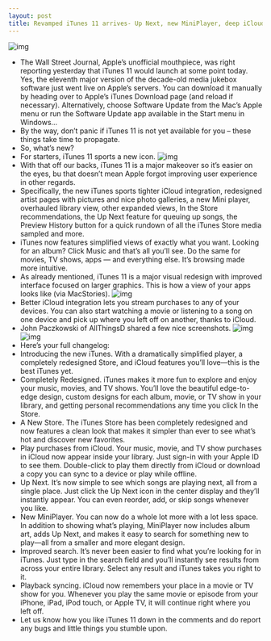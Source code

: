 ```yaml
---
layout: post
title: Revamped iTunes 11 arrives- Up Next, new MiniPlayer, deep iCloud integration, more
---
```

![img](http://media.idownloadblog.com/wp-content/uploads/2012/10/iTunes-11-Albums.jpg)
* The Wall Street Journal, Apple’s unofficial mouthpiece, was right reporting yesterday that iTunes 11 would launch at some point today. Yes, the eleventh major version of the decade-old media jukebox software just went live on Apple’s servers. You can download it manually by heading over to Apple’s iTunes Download page (and reload if necessary). Alternatively, choose Software Update from the Mac’s Apple menu or run the Software Update app available in the Start menu in Windows…
* By the way, don’t panic if iTunes 11 is not yet available for you – these things take time to propagate.
* So, what’s new?
* For starters, iTunes 11 sports a new icon.
![img](http://media.idownloadblog.com/wp-content/uploads/2012/11/iTunes-11-icon-medium.jpg)
* With that off our backs, iTunes 11 is a major makeover so it’s easier on the eyes, bu that doesn’t mean Apple forgot improving user experience in other regards.
* Specifically, the new iTunes sports tighter iCloud integration, redesigned artist pages with pictures and nice photo galleries, a new Mini player, overhauled library view, other expanded views, In the Store recommendations, the Up Next feature for queuing up songs, the Preview History button for a quick rundown of all the iTunes Store media sampled and more.
* iTunes now features simplified views of exactly what you want. Looking for an album? Click Music and that’s all you’ll see. Do the same for movies, TV shows, apps — and everything else. It’s browsing made more intuitive.
* As already mentioned, iTunes 11 is a major visual redesign with improved interface focused on larger graphics. This is how a view of your apps looks like (via MacStories).
![img](http://media.idownloadblog.com/wp-content/uploads/2012/11/iTunes-11-app-views.png)
* Better iCloud integration lets you stream purchases to any of your devices. You can also start watching a movie or listening to a song on one device and pick up where you left off on another, thanks to iCloud.
* John Paczkowski of AllThingsD shared a few nice screenshots.
![img](http://media.idownloadblog.com/wp-content/uploads/2012/11/iTunes-11-AllThingsD-screenshot-001.jpg)
![img](http://media.idownloadblog.com/wp-content/uploads/2012/11/iTunes-11-AllThingsD-screenshot-002.jpg)
* Here’s your full changelog:
* Introducing the new iTunes. With a dramatically simplified player, a completely redesigned Store, and iCloud features you’ll love—this is the best iTunes yet.
* Completely Redesigned. iTunes makes it more fun to explore and enjoy your music, movies, and TV shows. You’ll love the beautiful edge-to-edge design, custom designs for each album, movie, or TV show in your library, and getting personal recommendations any time you click In the Store.
* A New Store. The iTunes Store has been completely redesigned and now features a clean look that makes it simpler than ever to see what’s hot and discover new favorites.
* Play purchases from iCloud. Your music, movie, and TV show purchases in iCloud now appear inside your library. Just sign-in with your Apple ID to see them. Double-click to play them directly from iCloud or download a copy you can sync to a device or play while offline.
* Up Next. It’s now simple to see which songs are playing next, all from a single place. Just click the Up Next icon in the center display and they’ll instantly appear. You can even reorder, add, or skip songs whenever you like.
* New MiniPlayer. You can now do a whole lot more with a lot less space. In addition to showing what’s playing, MiniPlayer now includes album art, adds Up Next, and makes it easy to search for something new to play—all from a smaller and more elegant design.
* Improved search. It’s never been easier to find what you’re looking for in iTunes. Just type in the search field and you’ll instantly see results from across your entire library. Select any result and iTunes takes you right to it.
* Playback syncing. iCloud now remembers your place in a movie or TV show for you. Whenever you play the same movie or episode from your iPhone, iPad, iPod touch, or Apple TV, it will continue right where you left off.
* Let us know how you like iTunes 11 down in the comments and do report any bugs and little things you stumble upon.

